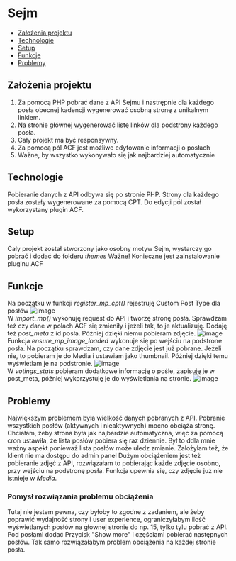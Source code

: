 # Sejm
* [Założenia projektu](#założenia-projektu)
* [Technologie](#technologie)
* [Setup](#setup)
* [Funkcje](#funkcje)
* [Problemy](#problemy)

## Założenia projektu
1. Za pomocą PHP pobrać dane z API Sejmu i nastrępnie dla każdego posła obecnej kadencji wygenerować osobną stronę z unikalnym linkiem.
2. Na stronie głównej wygenerować listę linków dla podstrony każdego posła.
3. Cały projekt ma być responsywny.
4. Za pomocą pól ACF jest możliwe edytowanie informacji o posłach
5. Ważne, by wszystko wykonywało się jak najbardziej automatycznie

## Technologie
Pobieranie danych z API odbywa się po stronie PHP. Strony dla każdego posła zostały wygenerowane za pomocą CPT. Do edycji pól został wykorzystany plugin ACF.

## Setup
Cały projekt został stworzony jako osobny motyw Sejm, wystarczy go pobrać i dodać do folderu _themes_
Ważne! Konieczne jest zainstalowanie pluginu ACF

## Funkcje
Na początku w funkcji _register_mp_cpt()_ rejestruję Custom Post Type dla posłów
![image](https://github.com/user-attachments/assets/549d804f-1e7e-412d-a99d-a962181bd1e4)
<br>
W _import_mp()_ wykonuję request do API i tworzę stronę posła. Sprawdzam też czy dane w polach ACF się zmieniły i jeżeli tak, to je aktualizuję. Dodaję też _post_meta_ z id posła. Póżniej dzięki niemu pobieram zdjęcie.
![image](https://github.com/user-attachments/assets/6d41dbd3-0a02-4283-b4d1-beab10a599d4)
<br>
Funkcja _ensure_mp_image_loaded_ wykonuje się po wejściu na podstrone posła. Na początku sprawdzam, czy dane zdjęcie jest już pobrane. Jeżeli nie, to pobieram je do Media i ustawiam jako thumbnail. Później dzięki temu wyświetlam je na podstronie.
![image](https://github.com/user-attachments/assets/49915258-2bc1-49ea-869b-f52f131099b6)
<br>
W  _votings_stats_ pobieram dodatkowe informację o pośle, zapisuję je w post_meta, później wykorzystuję je do wyświetlania na stronie.
![image](https://github.com/user-attachments/assets/5657d430-508b-4662-b5db-661baefa47c6)

## Problemy
Największym problemem była wielkość danych pobranych z API. Pobranie wszystkich posłów (aktywnych i nieaktywnych) mocno obciąża stronę. Chciałam, żeby strona była jak najbardzie automatyczna, więc za pomocą cron ustawiła, że lista posłów pobiera się raz dziennie. Był to ddla mnie ważny aspekt ponieważ lista posłów może uledz zmianie. Założyłam też, że klient nie ma dostępu do admin panel
Dużym obciążeniem jest też pobieranie zdjęć z API, rozwiązałam to pobierając każde zdjęcie osobno, przy wejściu na podstronę posła. Funkcja upewnia się, czy zdjęcie już nie istnieje w _Media_.

### Pomysł rozwiązania problemu obciążenia
Tutaj nie jestem pewna, czy byłoby to zgodne z zadaniem, ale żeby poprawić wydajność strony i user experience, ograniczyłabym ilość wyświetlanych posłów na głownej stronie do np. 15, tylko tylu pobrać z API. Pod posłami dodać Przycisk "Show more" i częściami pobierać następnych posłów. Tak samo rozwiązałabym problem obciążenia na każdej stronie posła. 
